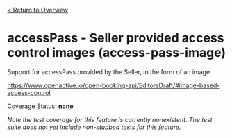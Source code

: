 [< Return to Overview](../../README.md)
# accessPass - Seller provided access control images  (access-pass-image)

Support for accessPass provided by the Seller, in the form of an image


https://www.openactive.io/open-booking-api/EditorsDraft/#image-based-access-control

Coverage Status: **none**


*Note the test coverage for this feature is currently nonexistent. The test suite does not yet include non-stubbed tests for this feature.*



